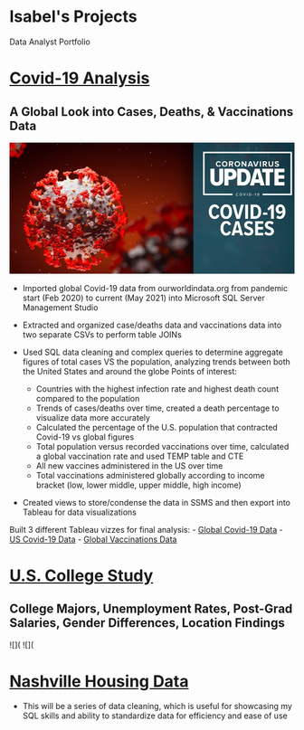 # Isabel's Projects
Data Analyst Portfolio


# [Covid-19 Analysis](https://github.com/itummino/PortfolioProjects/blob/main/CovidData.sql)
## A Global Look into Cases, Deaths, & Vaccinations Data
![](/images/covid-19.jpg)  

- Imported global Covid-19 data from ourworldindata.org from pandemic start (Feb 2020) to current (May 2021) into Microsoft SQL Server Management Studio
- Extracted and organized case/deaths data and vaccinations data into two separate CSVs to perform table JOINs
- Used SQL data cleaning and complex queries to determine aggregate figures of total cases VS the population, analyzing trends between both the United States and around the globe
Points of interest: 
    - Countries with the highest infection rate and highest death count compared to the population
    - Trends of cases/deaths over time, created a death percentage to visualize data more accurately
    - Calculated the percentage of the U.S. population that contracted Covid-19 vs global figures
    - Total population versus recorded vaccinations over time, calculated a global vaccination rate and used TEMP table and CTE 
    - All new vaccines administered in the US over time
    - Total vaccinations administered globally according to income bracket (low, lower middle, upper middle, high income)
    
- Created views to store/condense the data in SSMS and then export into Tableau for data visualizations

Built 3 different Tableau vizzes for final analysis:
    - [Global Covid-19 Data](https://public.tableau.com/app/profile/isabel.tummino/viz/GlobalCovid19Data/GlobalCovidData)
    - [US Covid-19 Data](https://public.tableau.com/app/profile/isabel.tummino/viz/U_S_Covid19Data/U_S_CovidData)
    - [Global Vaccinations Data](https://public.tableau.com/app/profile/isabel.tummino/viz/VaccinationsData/GlobalVaccinationData)



# [U.S. College Study](https://github.com/itummino/PortfolioProjects/blob/main/CollegeData.sql)
## College Majors, Unemployment Rates, Post-Grad Salaries, Gender Differences, Location Findings
![](   ![](

# [Nashville Housing Data](https://github.com/itummino/PortfolioProjects/blob/main/HousingData.sql)
- This will be a series of data cleaning, which is useful for showcasing my SQL skills and ability to standardize data for efficiency and ease of use
